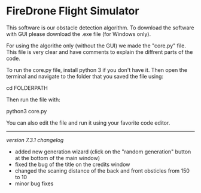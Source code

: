# FireDrone Flight Simulator
This software is our obstacle detection algorithm.
To download the software with GUI please download the .exe file (for Windows only).

For using the algorithe only (without the GUI) we made the "core.py" file.
This file is very clear and have comments to explain the diffrent parts of the code.

To run the core.py file, install python 3 if you don't have it.
Then open the terminal and navigate to the folder that you saved the file using:

cd FOLDERPATH

Then run the file with:

python3 core.py

You can also edit the file and run it using your favorite code editor.

-----------------------------------------------------------------------------
*version 7.3.1 changelog*

 - added new generation wizard (click on the "random generation" button at the bottom of the main window)
 - fixed the bug of the title on the credits window
 - changed the scaning distance of the back and front obsticles from 150 to 10
 - minor bug fixes
